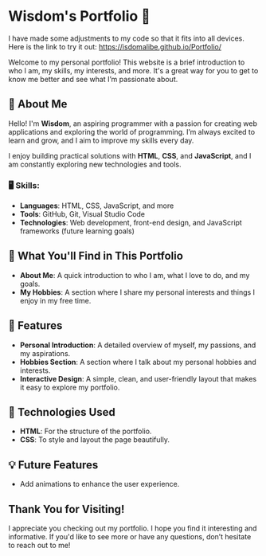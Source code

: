 # Wisdom's Portfolio 🌟

I have made some adjustments to my code so that it fits into all devices. Here is the link to try it out: https://isdomalibe.github.io/Portfolio/

Welcome to my personal portfolio! This website is a brief introduction to who I am, my skills, my interests, and more. It's a great way for you to get to know me better and see what I’m passionate about.

## 💼 About Me  
Hello! I'm **Wisdom**, an aspiring programmer with a passion for creating web applications and exploring the world of programming. I’m always excited to learn and grow, and I aim to improve my skills every day.

I enjoy building practical solutions with **HTML**, **CSS**, and **JavaScript**, and I am constantly exploring new technologies and tools.

### 🖥️ Skills:
- **Languages**: HTML, CSS, JavaScript, and more
- **Tools**: GitHub, Git, Visual Studio Code
- **Technologies**: Web development, front-end design, and JavaScript frameworks (future learning goals)

## 🎯 What You'll Find in This Portfolio
- **About Me**: A quick introduction to who I am, what I love to do, and my goals.
- **My Hobbies**: A section where I share my personal interests and things I enjoy in my free time.

## 📝 Features
- **Personal Introduction**: A detailed overview of myself, my passions, and my aspirations.
- **Hobbies Section**: A section where I talk about my personal hobbies and interests.
- **Interactive Design**: A simple, clean, and user-friendly layout that makes it easy to explore my portfolio.

## 🚀 Technologies Used
- **HTML**: For the structure of the portfolio.
- **CSS**: To style and layout the page beautifully.

## 💡 Future Features
- Add animations to enhance the user experience.


## Thank You for Visiting!  
I appreciate you checking out my portfolio. I hope you find it interesting and informative. If you'd like to see more or have any questions, don’t hesitate to reach out to me!
